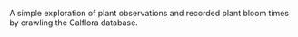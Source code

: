 A simple exploration of plant observations and recorded plant bloom times by crawling the Calflora database.
